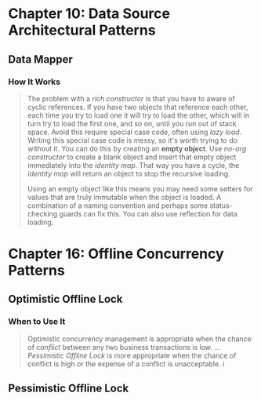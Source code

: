 # Chapter 10: Data Source Architectural Patterns
## Data Mapper
### How It Works
> The problem with a *rich constructor* is that you have to aware of cyclic references. If you have two objects that reference each other, each time you try to load one it will try to load the other, which will in turn try to load the first one, and so on, until you run out of stack space.  Avoid this require special case code, often using *lazy load*. Writing this special case code is messy, so it's worth trying to do without it. You can do this by creating an **empty object**. Use *no-arg constructor* to create a blank object and insert that empty object immediately into the *identity map*. That way you have a cycle, the *identity map* will return an object to stop the recursive loading.
>
> Using an empty object like this means you may need some setters for values that are truly immutable when the object is loaded. A combination of a naming convention and perhaps some status-checking guards can fix this. You can also use reflection for data loading.

# Chapter 16: Offline Concurrency Patterns
## Optimistic Offline Lock
### When to Use It
> Optimistic concurrency management is appropriate when the chance of *conflict* between any two business transactions is low. ... *Pessimistic Offline Lock* is more appropriate when the chance of conflict is high or the expense of a conflict is unacceptable.
i
## Pessimistic Offline Lock
